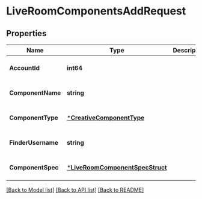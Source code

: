 # LiveRoomComponentsAddRequest

## Properties
Name | Type | Description | Notes
------------ | ------------- | ------------- | -------------
**AccountId** | **int64** |  | [optional] [default to null]
**ComponentName** | **string** |  | [optional] [default to null]
**ComponentType** | [***CreativeComponentType**](CreativeComponentType.md) |  | [optional] [default to null]
**FinderUsername** | **string** |  | [optional] [default to null]
**ComponentSpec** | [***LiveRoomComponentSpecStruct**](live_room_component_spec_struct.md) |  | [optional] [default to null]

[[Back to Model list]](../README.md#documentation-for-models) [[Back to API list]](../README.md#documentation-for-api-endpoints) [[Back to README]](../README.md)



